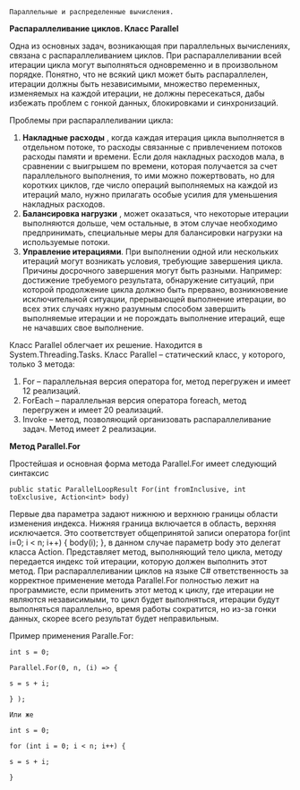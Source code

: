 ```
Параллельные и распределенные вычисления.
```
**Распараллеливание циклов. Класс Parallel**

Одна из основных задач, возникающая при параллельных вычислениях, связана с
распараллеливанием циклов. При распараллеливании всей итерации цикла могут выполняться
одновременно и в произвольном порядке. Понятно, что не всякий цикл может быть
распараллелен, итерации должны быть независимыми, множество переменных, изменяемых на
каждой итерации, не должны пересекаться, дабы избежать проблем с гонкой данных,
блокировками и синхронизаций.

Проблемы при распараллеливании цикла:

1. **Накладные расходы** , когда каждая итерация цикла выполняется в отдельном потоке, то
    расходы связанные с привлечением потоков расходы памяти и времени. Если доля
    накладных расходов мала, в сравнении с выигрышем по времени, которая получается за
    счет параллельного выполнения, то ими можно пожертвовать, но для коротких циклов,
    где число операций выполняемых на каждой из итераций мало, нужно прилагать особые
    усилия для уменьшения накладных расходов.
2. **Балансировка нагрузки** , может оказаться, что некоторые итерации выполняются дольше,
    чем остальные, в этом случае необходимо предпринимать, специальные меры для
    балансировки нагрузки на используемые потоки.
3. **Управление итерациями**. При выполнении одной или нескольких итераций могут
    возникать условия, требующие завершения цикла. Причины досрочного завершения могут
    быть разными. Например: достижение требуемого результата, обнаружение ситуаций, при
    которой продолжение цикла должно быть прервано, возникновение исключительной
    ситуации, прерывающей выполнение итерации, во всех этих случаях нужно разумным
    способом завершить выполняемые итерации и не порождать выполнение итераций, еще
    не начавших свое выполнение.

Класс Parallel облегчает их решение. Находится в System.Threading.Tasks. Класс Parallel –
статический класс, у которого, только 3 метода:

1. For – параллельная версия оператора for, метод перегружен и имеет 12 реализаций.
2. ForEach – параллельная версия оператора foreach, метод перегружен и имеет 20
    реализаций.
3. Invoke – метод, позволяющий организовать распараллеливание задач. Метод имеет 2
    реализации.

**Метод Parallel.For**

Простейшая и основная форма метода Parallel.For имеет следующий синтаксис
```
public static ParallelLoopResult For(int fromInclusive, int toExclusive, Action<int> body)
```
Первые два параметра задают нижнюю и верхнюю границы области изменения индекса. Нижняя
граница включается в область, верхняя исключается. Это соответствует общепринятой записи
оператора for(int i=0; i < n; i++) { body(i); }, в данном случае параметр body это делегат класса
Action. Представляет метод, выполняющий тело цикла, методу передается индекс той итерации,
которую должен выполнить этот метод. При распараллеливании циклов на языке C#
ответственность за корректное применение метода Parallel.For полностью лежит на
программисте, если применить этот метод к циклу, где итерации не являются независимыми, то
цикл будет выполняться, итерации будут выполняться параллельно, время работы сократится, но
из-за гонки данных, скорее всего результат будет неправильным.


Пример применения Paralle.For:
```
int s = 0;

Parallel.For(0, n, (i) => {

s = s + i;

} );

Или же

int s = 0;

for (int i = 0; i < n; i++) {

s = s + i;

}
```
